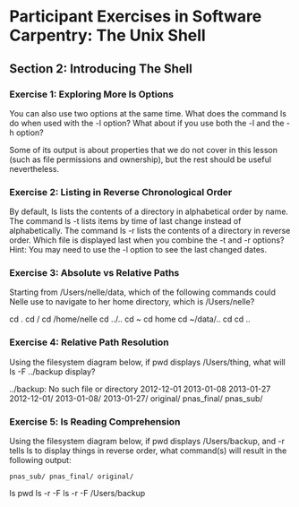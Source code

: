 # Participant Exercises in Software Carpentry: The Unix Shell

## Section 2: Introducing The Shell

### Exercise 1: Exploring More ls Options

You can also use two options at the same time. 
What does the command ls do when used with the -l option?
What about if you use both the -l and the -h option?

Some of its output is about properties that we do not cover in this lesson (such as file permissions and ownership), 
but the rest should be useful nevertheless.

### Exercise 2: Listing in Reverse Chronological Order 

By default, ls lists the contents of a directory in alphabetical order by name. 
The command ls -t lists items by time of last change instead of alphabetically. 
The command ls -r lists the contents of a directory in reverse order. 
Which file is displayed last when you combine the -t and -r options? 
Hint: You may need to use the -l option to see the last changed dates.

### Exercise 3: Absolute vs Relative Paths

Starting from /Users/nelle/data, which of the following commands could Nelle use to navigate to her home directory, which is /Users/nelle?

cd .
cd /
cd /home/nelle
cd ../..
cd ~
cd home
cd ~/data/..
cd
cd ..

### Exercise 4: Relative Path Resolution

Using the filesystem diagram below, if pwd displays /Users/thing, what will ls -F ../backup display?

../backup: No such file or directory
2012-12-01 2013-01-08 2013-01-27
2012-12-01/ 2013-01-08/ 2013-01-27/
original/ pnas_final/ pnas_sub/

### Exercise 5: ls Reading Comprehension

Using the filesystem diagram below, if pwd displays /Users/backup, 
and -r tells ls to display things in reverse order, what command(s) 
will result in the following output:

    pnas_sub/ pnas_final/ original/

ls pwd
ls -r -F
ls -r -F /Users/backup
